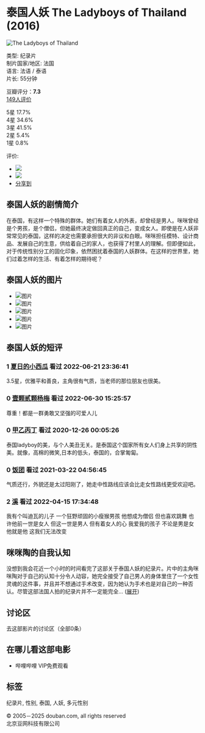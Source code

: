 # 泰国人妖 The Ladyboys of Thailand (2016)

![The Ladyboys of Thailand](https://img3.doubanio.com/view/photo/s_ratio_poster/public/p2555471143.webp)

类型: 纪录片  
制片国家/地区: 法国  
语言: 法语 / 泰语  
片长: 55分钟  

豆瓣评分：**7.3**  
[149人评价](comments)

5星 17.7%  
4星 34.6%  
3星 41.5%  
2星 5.4%  
1星 0.8%  

评价:  
-   ![](https://img9.doubanio.com/cuphead/movie-static/pics/short-comment.gif) 
-   ![](https://img1.doubanio.com/cuphead/movie-static/pics/add-review.gif) 
-   [分享到](#)   

## 泰国人妖的剧情简介

在泰国，有这样一个特殊的群体。她们有着女人的外表，却曾经是男人。咪咪曾经是个男孩，是个僧侣，但她最终决定做回真正的自己，变成女人。即使是在人妖非常常见的泰国，这样的决定也需要承担很大的非议和白眼。咪咪担任模特、设计商品、发展自己的生意，供给着自己的家人，也获得了村里人的理解。但即便如此，对于传统性别分工的固化印象，依然困扰着泰国的人妖群体。在这样的世界里，她们过着怎样的生活、有着怎样的期待呢？

## 泰国人妖的图片

-   ![图片](https://img1.doubanio.com/view/photo/sqxs/public/p2555528869.webp)
-   ![图片](https://img9.doubanio.com/view/photo/sqxs/public/p2555528845.webp)
-   ![图片](https://img9.doubanio.com/view/photo/sqxs/public/p2555528816.webp)
-   ![图片](https://img9.doubanio.com/view/photo/sqxs/public/p2555528784.webp)
-   ![图片](https://img3.doubanio.com/view/photo/sqxs/public/p2555471143.webp)

## 泰国人妖的短评

### 1 [夏日的小西瓜](https://www.douban.com/people/53600614/) 看过 2022-06-21 23:36:41  
3.5星，优雅平和善良，主角很有气质，当老师的那位朋友也很美。

### 0 [壹颗贰颗杨梅](https://www.douban.com/people/mz930fly/) 看过 2022-06-30 15:25:57  
尊重！都是一群勇敢又坚强的可爱人儿

### 0 [甲乙丙丁](https://www.douban.com/people/2161666/) 看过 2020-12-26 00:05:26  
泰国ladyboy的美，与个人美丑无关。是泰国这个国家所有女人们身上共享的阴性美。就像，高棉的微笑,日本的低头，泰国的，合掌匍匐。

### 0 [饭团](https://www.douban.com/people/177733383/) 看过 2021-03-22 04:56:45  
气质还行，外貌还是太过阳刚了，她走中性路线应该会比走女性路线更受欢迎吧。

### 2 [溪](https://www.douban.com/people/141614540/) 看过 2022-04-15 17:34:48  
我有个叫迪瓦的儿子 一个狂野顽固的小瘦猴男孩 他想成为僧侣 但也喜欢跳舞 也许他前一世是女人 但这一世是男人 但有着女人的心 我爱我的孩子 不论是男是女 他就是他 这我们无法改变

## 咪咪陶的自我认知

没想到我会花近一个小时的时间看完了这部关于泰国人妖的纪录片。片中的主角咪咪陶对于自己的认知十分令人动容，她完全接受了自己男人的身体里住了一个女性灵魂的这件事，并且并不想通过手术改变，因为她认为手术也是对自己的一种否认。尽管这部法国人拍的纪录片并不一定能完全...  ([展开](javascript:; "展开"))

## 讨论区

去这部影片的讨论区（全部0条）

## 在哪儿看这部电影

-   哔哩哔哩 VIP免费观看

## 标签
纪录片, 性别, 泰国, 人妖, 多元性别 

© 2005－2025 douban.com, all rights reserved  
北京豆网科技有限公司
